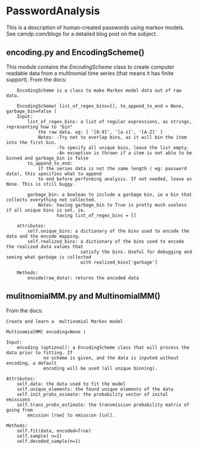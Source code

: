 PasswordAnalysis
================

This is a description of human-created passwords using markov models. See camdp.com/blogs for a detailed blog post on the subject.

encoding.py and EncodingScheme()
--------------------------------
This module contains the *EncodingScheme* class to create computer readable data from a multinomial time series (that means it has finite support). From the 
docs:

        EncodingScheme is a class to make Markov model data out of raw data.
        
        EncodingScheme( list_of_regex_bins=[], to_append_to_end = None, garbage_bin=False )
        Input:
            list_of_regex_bins: a list of regular expressions, as strings, representing how to "bin"
                the raw data. eg: [ '[0-9]', '[a-z]', '[A-Z]' ]
                Notes: -Try not to overlap bins, as it will bin the item into the first bin.
                       -To specify all unique bins, leave the list empty.
                       -An exception is thrown if a item is not able to be binned and garbage_bin is false
            to_append_to_end:
                if the series data is not the same length ( eg: password data), this specifies what to append
                to end before performing analysis. If not needed, leave as None. This is still buggy.
                
            garbage_bin: a boolean to include a garbage bin, ie a bin that collects everything not collected.
                Notes: having garbage_bin to True is pretty much useless if all unique bins is set, ie. 
                       having list_of_regex_bins = []
                       
        attributes:
            self.unique_bins: a dictionary of the bins used to encode the data and the encode mapping.
            self.realized_bins: a dictionary of the bins used to encode the realized data values that
                                satisfy the bins. Useful for debugging and seeing what garbage is collected
                                with realized_bins['garbage']
         
        Methods:
            encode(raw_data): returns the encoded data

mulitnomialMM.py and MultinomialMM()
------------------------------------
From the docs:

    Create and learn a  multinomial Markov model 
    
    MultinomialMM( encoding=None )
    
    Input:
        encoding (optional): a EncodingScheme class that will process the data prior to fitting. If
                  no scheme is given, and the data is inputed without encoding, a default 
                  encoding will be used (all unique binning).
    
    Attributes:
        self.data: the data used to fit the model
        self.unique_elements: the found unique elements of the data
        self.init_probs_esimate: the probability vector of inital emissions
        self.trans_probs_estimate: the transmission probability matrix of going from 
            emission [row] to emission [col].
    
    Methods:
        self.fit(data, encoded=True)
        self.sample( n=1)
        self.decoded_sample(n=1)

